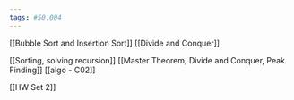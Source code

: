 ```yaml
---
tags: #50.004
---
```

 [[Bubble Sort and Insertion Sort]]
 [[Divide and Conquer]]

 [[Sorting, solving recursion]]
 [[Master Theorem, Divide and Conquer, Peak Finding]]
 [[algo - C02]]

 [[HW Set 2]]
